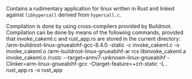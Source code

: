 Contains a rudimentary application for linux written in Rust and linked against `libhypercall` derived from `hypercall.c`.

Compilation is done by using cross-compilers provided by Buildroot. Compilation can be done by means of the following commands, provided that invoke_cakeml.c and rust_app.rs are stored in the current directory:
<path-to-arm-gcc-cross-compiler>/arm-buildroot-linux-gnueabihf-gcc-8.4.0 -static -c invoke_cakeml.c -o invoke_cakeml.o
<path-to-arm-gcc-cross-compiler>/arm-buildroot-linux-gnueabihf-ar rcs libinvoke_cakeml.a invoke_cakeml.o
<path-to-arm-rust-cross-compiler>/rustc --target=armv7-unknown-linux-gnueabihf -Clinker=arm-linux-gnueabihf-gcc -Ctarget-feature=+crt-static -L . rust_app.rs -o rust_app
